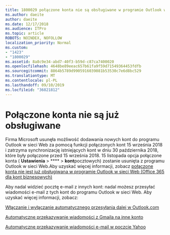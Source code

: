 ```yaml
---
title: 1800029 połączone konta nie są obsługiwane w programie Outlook w sieci Web
ms.author: daeite
author: daeite
ms.date: 12/17/2018
ms.audience: ITPro
ms.topic: article
ROBOTS: NOINDEX, NOFOLLOW
localization_priority: Normal
ms.custom:
- "1423"
- "1800029"
ms.assetid: 8a8c9e34-abd7-40f3-b59d-c87ca7400020
ms.openlocfilehash: 4648be89eeac657b61fa9f59d71549364453fdfb
ms.sourcegitcommit: 8864b5789d9905916039081b53530c7e6d8bc529
ms.translationtype: MT
ms.contentlocale: pl-PL
ms.lasthandoff: 09/10/2019
ms.locfileid: "36821812"
---
```

# <a name="connected-accounts-are-no-longer-supported"></a>Połączone konta nie są już obsługiwane

Firma Microsoft usunęła możliwość dodawania nowych kont do programu Outlook w sieci Web za pomocą funkcji połączonych kont 15 września 2018 i zatrzyma synchronizację istniejących kont w dniu 30 października 2018, które były połączone przed 15 września 2018. 15 listopada opcja połączone konta ( **Ustawienia** \> **** \> **kont**pocztowych) zostanie usunięta z programu Outlook w sieci Web.Aby uzyskać więcej informacji, zobacz [połączone konta nie jest już obsługiwana w programie Outlook w sieci Web (Office 365 dla kont biznesowych)](https://support.office.com/article/Connected-accounts-is-no-longer-supported-in-Outlook-on-the-web-Office-365-for-business-accounts-5cc526bf-e928-4a99-8b9f-5e089df7d887)
  
Aby nadal widzieć pocztę e-mail z innych kont: nadal możesz przesyłać wiadomości e-mail z tych kont do programu Outlook w sieci Web. Aby uzyskać więcej informacji, zobacz:
  
[Włączanie i wyłączanie automatycznego przesyłania dalej w Outlook.com](https://go.microsoft.com/fwlink/?linkid=2038346)
  
[Automatyczne przekazywanie wiadomości z Gmaila na inne konto](https://aka.ms/forward-gmail-messages)
  
[Automatyczne przekazywanie wiadomości e-mail w poczcie Yahoo](https://aka.ms/yahoo-email-forwarding)
  